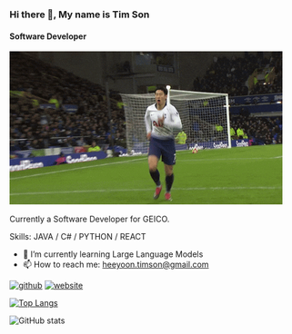 ### Hi there 👋, My name is Tim Son
#### Software Developer
![Software Developer](https://github.com/timsonau/timsonau/blob/main/sonny.gif)

Currently a Software Developer for GEICO.

Skills:  JAVA / C# / PYTHON / REACT

- 🌱 I’m currently learning Large Language Models 
- 📫 How to reach me: heeyoon.timson@gmail.com 


[<img src='https://cdn.jsdelivr.net/npm/simple-icons@3.0.1/icons/github.svg' alt='github' height='40'>](https://github.com/timsonau)  [<img src='https://cdn.jsdelivr.net/npm/simple-icons@3.0.1/icons/icloud.svg' alt='website' height='40'>](https://timsonau.github.io/next-portfolio/#Skills)  

[![Top Langs](https://github-readme-stats.vercel.app/api/top-langs/?username=timsonau)](https://github.com/anuraghazra/github-readme-stats)

![GitHub stats](https://github-readme-stats.vercel.app/api?username=timsonau&show_icons=true)  
